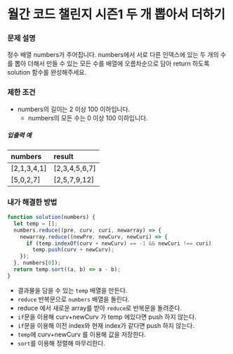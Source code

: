 # 월간 코드 챌린지 시즌1 두 개 뽑아서 더하기

### 문제 설명

정수 배열 numbers가 주어집니다. numbers에서 서로 다른 인덱스에 있는 두 개의 수를 뽑아 더해서 만들 수 있는 모든 수를 배열에 오름차순으로 담아 return 하도록 solution 함수를 완성해주세요.

### 제한 조건

- numbers의 길이는 2 이상 100 이하입니다.
  - numbers의 모든 수는 0 이상 100 이하입니다.

##### 입출력 예

| numbers     | result        |
| :---------- | :------------ |
| [2,1,3,4,1] | [2,3,4,5,6,7] |
| [5,0,2,7]   | [2,5,7,9,12]  |

### 내가 해결한 방법

```javascript
function solution(numbers) {
  let temp = [];
  numbers.reduce((pre, curv, curi, newarray) => {
    newarray.reduce((newPre, newCurv, newCuri) => {
      if (temp.indexOf(curv + newCurv) == -1 && newCuri !== curi)
        temp.push(curv + newCurv);
    });
  }, numbers[0]);
  return temp.sort((a, b) => a - b);
}
```

- 결과물을 담을 수 있는 `temp` 배열을 만든다.
- `reduce` 반복문으로 `numbers` 배열을 돌린다.
- reduce 에서 새로운 array를 받아 `reduce`로 반복문을 돌려준다.
- `if`문을 이용해 curv+newCurv 가 temp 에있다면 push 하지 않는다.
- `if`문을 이용해 이전 index와 현재 index가 같다면 push 하지 않는다.
- `temp`에 curv+newCurv 를 이용해 값을 저장한다.
- `sort`를 이용해 정렬해 마무리한다.
